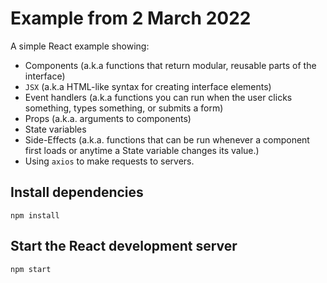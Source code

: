 # Example from 2 March 2022

A simple React example showing:

- Components (a.k.a functions that return modular, reusable parts of the interface)
- `JSX` (a.k.a HTML-like syntax for creating interface elements)
- Event handlers (a.k.a functions you can run when the user clicks something, types something, or submits a form)
- Props (a.k.a. arguments to components)
- State variables
- Side-Effects (a.k.a. functions that can be run whenever a component first loads or anytime a State variable changes its value.)
- Using `axios` to make requests to servers.

## Install dependencies

`npm install`

## Start the React development server

`npm start`
